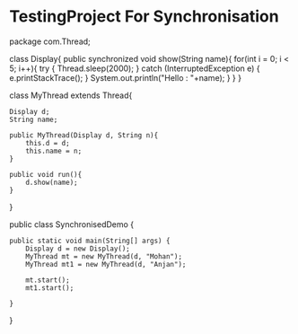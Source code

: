 # TestingProject For Synchronisation
package com.Thread;

class Display{
	public synchronized void show(String name){
		for(int i = 0; i < 5; i++){
			try {
				Thread.sleep(2000);
			} catch (InterruptedException e) {
				e.printStackTrace();
			}
			System.out.println("Hello : "+name);
		}
	}
}

class MyThread extends Thread{
	
	Display d;
	String name;
	
	public MyThread(Display d, String n){
		this.d = d;
		this.name = n;
	}
	
	public void run(){
		d.show(name);
	}
}


public class SynchronisedDemo {

	public static void main(String[] args) {
		Display d = new Display();
		MyThread mt = new MyThread(d, "Mohan");
		MyThread mt1 = new MyThread(d, "Anjan");
		
		mt.start();
		mt1.start();

	}

}

